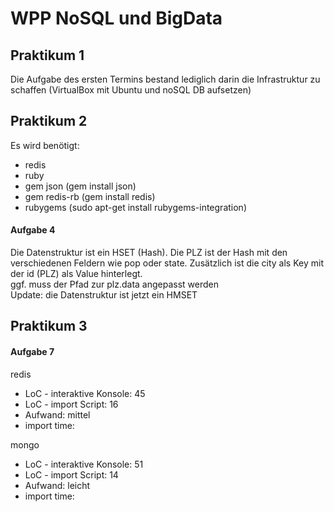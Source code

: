 # WPP NoSQL und BigData

## Praktikum 1

Die Aufgabe des ersten Termins bestand lediglich darin die Infrastruktur zu schaffen (VirtualBox mit Ubuntu und noSQL DB aufsetzen)

## Praktikum 2

Es wird benötigt:
- redis 
- ruby
- gem json (gem install json)
- gem redis-rb (gem install redis)
- rubygems (sudo apt-get install rubygems-integration)

#### Aufgabe 4
Die Datenstruktur ist ein HSET (Hash). Die PLZ ist der Hash mit den verschiedenen Feldern wie pop oder state.
Zusätzlich ist die city als Key mit der id (PLZ) als Value hinterlegt. 
<br>
ggf. muss der Pfad zur plz.data angepasst werden
<br>
Update: die Datenstruktur ist jetzt ein HMSET <br>

## Praktikum 3

#### Aufgabe 7
redis
- LoC - interaktive Konsole: 45
- LoC - import Script: 16
- Aufwand: mittel
- import time:

mongo
- LoC - interaktive Konsole: 51
- LoC - import Script: 14
- Aufwand: leicht 
- import time:


